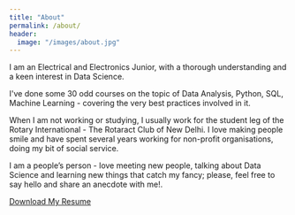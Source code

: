 ```yaml
---
title: "About"
permalink: /about/
header:
  image: "/images/about.jpg"
---
```


I am an Electrical and Electronics Junior, with a thorough understanding and a keen interest in Data Science.

I've done some 30 odd courses on the topic of Data Analysis, Python, SQL, Machine Learning - covering the very best practices involved in it.

When I am not working or studying, I usually work for the student leg of the Rotary International - The Rotaract Club of New Delhi. I love making people smile and have spent several years working for non-profit organisations, doing my bit of social service.

I am a people’s person - love meeting new people, talking about Data Science and learning new things that catch my fancy; please, feel free to say hello and share an anecdote with me!.

<div id="resume-download">
<a href="https://drive.google.com/uc?export=download&id=14u12_arPzCOwLHWg_vOGjr1n6zJ-Q6jr" class="btn btn-primary">Download My Resume</a>
</div>
